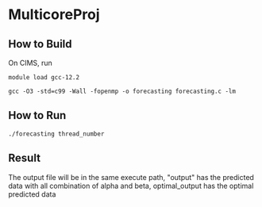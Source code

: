 # MulticoreProj
## How to Build

On CIMS, run 

    module load gcc-12.2
    
    gcc -O3 -std=c99 -Wall -fopenmp -o forecasting forecasting.c -lm

## How to Run

    ./forecasting thread_number

## Result
The output file will be in the same execute path, 
 "output" has the predicted data with all combination of alpha and beta, optimal_output has the optimal predicted data
